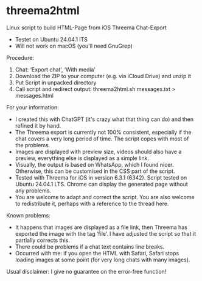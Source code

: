 # threema2html
Linux script to build HTML-Page from iOS Threema Chat-Export

- Testet on Ubuntu 24.04.1 lTS
- Will not work on macOS (you'll need GnuGrep)

Procedure:

1. Chat: ‘Export chat’, ‘With media’
2. Download the ZIP to your computer (e.g. via iCloud Drive) and unzip it
3. Put Script in unpacked directory
4. Call script and redirect output: threema2html.sh messages.txt > messages.html

For your information:

- I created this with ChatGPT (it's crazy what that thing can do) and then refined it by hand.
- The Threema export is currently not 100% consistent, especially if the chat covers a very long period of time. The script copes with most of the problems.
- Images are displayed with preview size, videos should also have a preview, everything else is displayed as a simple link.
- Visually, the output is based on WhatsApp, which I found nicer. Otherwise, this can be customised in the CSS part of the script.
- Tested with Threema for iOS in version 6.3.1 (6342). Script tested on Ubuntu 24.04.1 LTS. Chrome can display the generated page without any problems.
- You are welcome to adapt and correct the script. You are also welcome to redistribute it, perhaps with a reference to the thread here.

Known problems:

- It happens that images are displayed as a file link, then Threema has exported the image with the tag ‘file’. I have adjusted the script so that it partially corrects this.
- There could be problems if a chat text contains line breaks.
- Occurred with me: if you open the HTML with Safari, Safari stops loading images at some point (for very long chats with many images).

Usual disclaimer: I give no guarantee on the error-free function!

